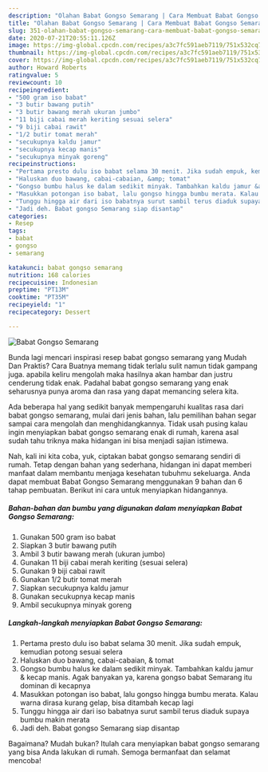 ```yaml
---
description: "Olahan Babat Gongso Semarang | Cara Membuat Babat Gongso Semarang Yang Lezat Sekali"
title: "Olahan Babat Gongso Semarang | Cara Membuat Babat Gongso Semarang Yang Lezat Sekali"
slug: 351-olahan-babat-gongso-semarang-cara-membuat-babat-gongso-semarang-yang-lezat-sekali
date: 2020-07-21T20:55:11.126Z
image: https://img-global.cpcdn.com/recipes/a3c7fc591aeb7119/751x532cq70/babat-gongso-semarang-foto-resep-utama.jpg
thumbnail: https://img-global.cpcdn.com/recipes/a3c7fc591aeb7119/751x532cq70/babat-gongso-semarang-foto-resep-utama.jpg
cover: https://img-global.cpcdn.com/recipes/a3c7fc591aeb7119/751x532cq70/babat-gongso-semarang-foto-resep-utama.jpg
author: Howard Roberts
ratingvalue: 5
reviewcount: 10
recipeingredient:
- "500 gram iso babat"
- "3 butir bawang putih"
- "3 butir bawang merah ukuran jumbo"
- "11 biji cabai merah keriting sesuai selera"
- "9 biji cabai rawit"
- "1/2 butir tomat merah"
- "secukupnya kaldu jamur"
- "secukupnya kecap manis"
- "secukupnya minyak goreng"
recipeinstructions:
- "Pertama presto dulu iso babat selama 30 menit. Jika sudah empuk, kemudian potong sesuai selera"
- "Haluskan duo bawang, cabai-cabaian, &amp; tomat"
- "Gongso bumbu halus ke dalam sedikit minyak. Tambahkan kaldu jamur &amp; kecap manis. Agak banyakan ya, karena gongso babat Semarang itu dominan di kecapnya"
- "Masukkan potongan iso babat, lalu gongso hingga bumbu merata. Kalau warna dirasa kurang gelap, bisa ditambah kecap lagi"
- "Tunggu hingga air dari iso babatnya surut sambil terus diaduk supaya bumbu makin merata"
- "Jadi deh. Babat gongso Semarang siap disantap"
categories:
- Resep
tags:
- babat
- gongso
- semarang

katakunci: babat gongso semarang 
nutrition: 168 calories
recipecuisine: Indonesian
preptime: "PT13M"
cooktime: "PT35M"
recipeyield: "1"
recipecategory: Dessert

---
```



![Babat Gongso Semarang](https://img-global.cpcdn.com/recipes/a3c7fc591aeb7119/751x532cq70/babat-gongso-semarang-foto-resep-utama.jpg)

Bunda lagi mencari inspirasi resep babat gongso semarang yang Mudah Dan Praktis? Cara Buatnya memang tidak terlalu sulit namun tidak gampang juga. apabila keliru mengolah maka hasilnya akan hambar dan justru cenderung tidak enak. Padahal babat gongso semarang yang enak seharusnya punya aroma dan rasa yang dapat memancing selera kita.



Ada beberapa hal yang sedikit banyak mempengaruhi kualitas rasa dari babat gongso semarang, mulai dari jenis bahan, lalu pemilihan bahan segar sampai cara mengolah dan menghidangkannya. Tidak usah pusing kalau ingin menyiapkan babat gongso semarang enak di rumah, karena asal sudah tahu triknya maka hidangan ini bisa menjadi sajian istimewa.


Nah, kali ini kita coba, yuk, ciptakan babat gongso semarang sendiri di rumah. Tetap dengan bahan yang sederhana, hidangan ini dapat memberi manfaat dalam membantu menjaga kesehatan tubuhmu sekeluarga. Anda dapat membuat Babat Gongso Semarang menggunakan 9 bahan dan 6 tahap pembuatan. Berikut ini cara untuk menyiapkan hidangannya.

<!--inarticleads1-->

##### Bahan-bahan dan bumbu yang digunakan dalam menyiapkan Babat Gongso Semarang:

1. Gunakan 500 gram iso babat
1. Siapkan 3 butir bawang putih
1. Ambil 3 butir bawang merah (ukuran jumbo)
1. Gunakan 11 biji cabai merah keriting (sesuai selera)
1. Gunakan 9 biji cabai rawit
1. Gunakan 1/2 butir tomat merah
1. Siapkan secukupnya kaldu jamur
1. Gunakan secukupnya kecap manis
1. Ambil secukupnya minyak goreng




<!--inarticleads2-->

##### Langkah-langkah menyiapkan Babat Gongso Semarang:

1. Pertama presto dulu iso babat selama 30 menit. Jika sudah empuk, kemudian potong sesuai selera
1. Haluskan duo bawang, cabai-cabaian, &amp; tomat
1. Gongso bumbu halus ke dalam sedikit minyak. Tambahkan kaldu jamur &amp; kecap manis. Agak banyakan ya, karena gongso babat Semarang itu dominan di kecapnya
1. Masukkan potongan iso babat, lalu gongso hingga bumbu merata. Kalau warna dirasa kurang gelap, bisa ditambah kecap lagi
1. Tunggu hingga air dari iso babatnya surut sambil terus diaduk supaya bumbu makin merata
1. Jadi deh. Babat gongso Semarang siap disantap




Bagaimana? Mudah bukan? Itulah cara menyiapkan babat gongso semarang yang bisa Anda lakukan di rumah. Semoga bermanfaat dan selamat mencoba!
